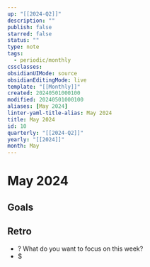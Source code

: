 ```yaml
---
up: "[[2024-Q2]]"
description: ""
publish: false
starred: false
status: ""
type: note
tags:
  - periodic/monthly
cssclasses: 
obsidianUIMode: source
obsidianEditingMode: live
template: "[[Monthly]]"
created: 20240501000100
modified: 20240501000100
aliases: [May 2024]
linter-yaml-title-alias: May 2024
title: May 2024
id: 10
quarterly: "[[2024-Q2]]"
yearly: "[[2024]]"
month: May
---
```


# May 2024

## Goals


## Retro

- ? What do you want to focus on this week?
- $
